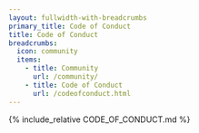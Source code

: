 ```yaml
---
layout: fullwidth-with-breadcrumbs
primary_title: Code of Conduct
title: Code of Conduct
breadcrumbs:
  icon: community
  items:
    - title: Community
      url: /community/
    - title: Code of Conduct
      url: /codeofconduct.html
---
```

{% include_relative CODE_OF_CONDUCT.md %}
